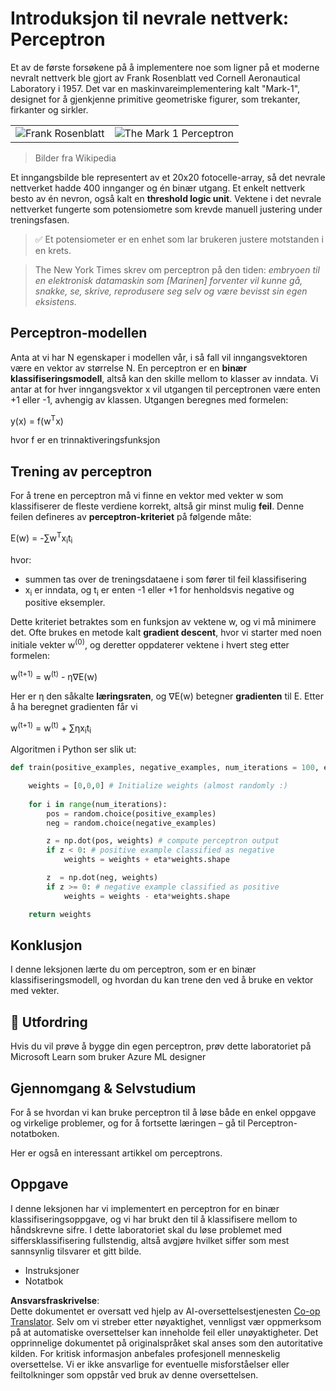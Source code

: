 <!--
CO_OP_TRANSLATOR_METADATA:
{
  "original_hash": "59021c5f419d3feda19075910a74280a",
  "translation_date": "2025-07-09T16:58:40+00:00",
  "source_file": "15-rag-and-vector-databases/data/perceptron.md",
  "language_code": "no"
}
-->
# Introduksjon til nevrale nettverk: Perceptron

Et av de første forsøkene på å implementere noe som ligner på et moderne nevralt nettverk ble gjort av Frank Rosenblatt ved Cornell Aeronautical Laboratory i 1957. Det var en maskinvareimplementering kalt "Mark-1", designet for å gjenkjenne primitive geometriske figurer, som trekanter, firkanter og sirkler.

|      |      |
|--------------|-----------|
|<img src='images/Rosenblatt-wikipedia.jpg' alt='Frank Rosenblatt'/> | <img src='images/Mark_I_perceptron_wikipedia.jpg' alt='The Mark 1 Perceptron' />|

> Bilder fra Wikipedia

Et inngangsbilde ble representert av et 20x20 fotocelle-array, så det nevrale nettverket hadde 400 innganger og én binær utgang. Et enkelt nettverk besto av én nevron, også kalt en **threshold logic unit**. Vektene i det nevrale nettverket fungerte som potensiometre som krevde manuell justering under treningsfasen.

> ✅ Et potensiometer er en enhet som lar brukeren justere motstanden i en krets.

> The New York Times skrev om perceptron på den tiden: *embryoen til en elektronisk datamaskin som [Marinen] forventer vil kunne gå, snakke, se, skrive, reprodusere seg selv og være bevisst sin egen eksistens.*

## Perceptron-modellen

Anta at vi har N egenskaper i modellen vår, i så fall vil inngangsvektoren være en vektor av størrelse N. En perceptron er en **binær klassifiseringsmodell**, altså kan den skille mellom to klasser av inndata. Vi antar at for hver inngangsvektor x vil utgangen til perceptronen være enten +1 eller -1, avhengig av klassen. Utgangen beregnes med formelen:

y(x) = f(w<sup>T</sup>x)

hvor f er en trinnaktiveringsfunksjon

## Trening av perceptron

For å trene en perceptron må vi finne en vektor med vekter w som klassifiserer de fleste verdiene korrekt, altså gir minst mulig **feil**. Denne feilen defineres av **perceptron-kriteriet** på følgende måte:

E(w) = -∑w<sup>T</sup>x<sub>i</sub>t<sub>i</sub>

hvor:

* summen tas over de treningsdataene i som fører til feil klassifisering
* x<sub>i</sub> er inndata, og t<sub>i</sub> er enten -1 eller +1 for henholdsvis negative og positive eksempler.

Dette kriteriet betraktes som en funksjon av vektene w, og vi må minimere det. Ofte brukes en metode kalt **gradient descent**, hvor vi starter med noen initiale vekter w<sup>(0)</sup>, og deretter oppdaterer vektene i hvert steg etter formelen:

w<sup>(t+1)</sup> = w<sup>(t)</sup> - η∇E(w)

Her er η den såkalte **læringsraten**, og ∇E(w) betegner **gradienten** til E. Etter å ha beregnet gradienten får vi

w<sup>(t+1)</sup> = w<sup>(t)</sup> + ∑ηx<sub>i</sub>t<sub>i</sub>

Algoritmen i Python ser slik ut:

```python
def train(positive_examples, negative_examples, num_iterations = 100, eta = 1):

    weights = [0,0,0] # Initialize weights (almost randomly :)
        
    for i in range(num_iterations):
        pos = random.choice(positive_examples)
        neg = random.choice(negative_examples)

        z = np.dot(pos, weights) # compute perceptron output
        if z < 0: # positive example classified as negative
            weights = weights + eta*weights.shape

        z  = np.dot(neg, weights)
        if z >= 0: # negative example classified as positive
            weights = weights - eta*weights.shape

    return weights
```

## Konklusjon

I denne leksjonen lærte du om perceptron, som er en binær klassifiseringsmodell, og hvordan du kan trene den ved å bruke en vektor med vekter.

## 🚀 Utfordring

Hvis du vil prøve å bygge din egen perceptron, prøv dette laboratoriet på Microsoft Learn som bruker Azure ML designer


## Gjennomgang & Selvstudium

For å se hvordan vi kan bruke perceptron til å løse både en enkel oppgave og virkelige problemer, og for å fortsette læringen – gå til Perceptron-notatboken.

Her er også en interessant artikkel om perceptrons.

## Oppgave

I denne leksjonen har vi implementert en perceptron for en binær klassifiseringsoppgave, og vi har brukt den til å klassifisere mellom to håndskrevne sifre. I dette laboratoriet skal du løse problemet med siffersklassifisering fullstendig, altså avgjøre hvilket siffer som mest sannsynlig tilsvarer et gitt bilde.

* Instruksjoner
* Notatbok

**Ansvarsfraskrivelse**:  
Dette dokumentet er oversatt ved hjelp av AI-oversettelsestjenesten [Co-op Translator](https://github.com/Azure/co-op-translator). Selv om vi streber etter nøyaktighet, vennligst vær oppmerksom på at automatiske oversettelser kan inneholde feil eller unøyaktigheter. Det opprinnelige dokumentet på originalspråket skal anses som den autoritative kilden. For kritisk informasjon anbefales profesjonell menneskelig oversettelse. Vi er ikke ansvarlige for eventuelle misforståelser eller feiltolkninger som oppstår ved bruk av denne oversettelsen.